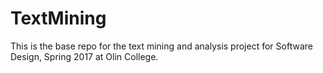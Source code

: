 # TextMining
This is the base repo for the text mining and analysis project for Software Design, Spring 2017 at Olin College.
